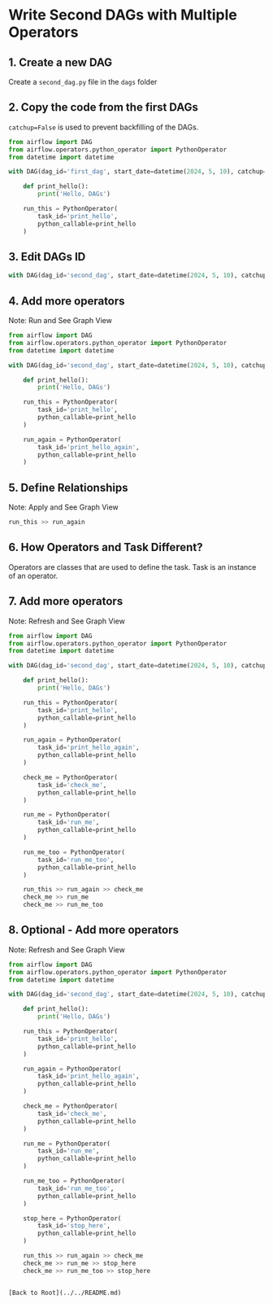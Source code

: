 # Write Second DAGs with Multiple Operators

## 1. Create a new DAG

Create a `second_dag.py` file in the `dags` folder

## 2. Copy the code from the first DAGs

`catchup=False` is used to prevent backfilling of the DAGs.

```python {"id":"01HYCH15TDF6P9S5JE1XC01CG8"}
from airflow import DAG
from airflow.operators.python_operator import PythonOperator
from datetime import datetime

with DAG(dag_id='first_dag', start_date=datetime(2024, 5, 10), catchup=False) as dag:

    def print_hello():
        print('Hello, DAGs')

    run_this = PythonOperator(
        task_id='print_hello',
        python_callable=print_hello
    )
```

## 3. Edit DAGs ID

```python {"id":"01HYCH15TDF6P9S5JE1Z2WXKA6"}
with DAG(dag_id='second_dag', start_date=datetime(2024, 5, 10), catchup=False) as dag:
```

## 4. Add more operators

Note: Run and See Graph View

```python {"id":"01HYCH15TDF6P9S5JE1Z6T32Z6"}
from airflow import DAG
from airflow.operators.python_operator import PythonOperator
from datetime import datetime

with DAG(dag_id='second_dag', start_date=datetime(2024, 5, 10), catchup=False) as dag:

    def print_hello():
        print('Hello, DAGs')

    run_this = PythonOperator(
        task_id='print_hello',
        python_callable=print_hello
    )

    run_again = PythonOperator(
        task_id='print_hello_again',
        python_callable=print_hello
    )
```

## 5. Define Relationships

Note: Apply and See Graph View

```python {"id":"01HYCH15TDF6P9S5JE204EPCQT"}
run_this >> run_again
```

## 6. How Operators and Task Different?

Operators are classes that are used to define the task. Task is an instance of an operator.

## 7. Add more operators

Note: Refresh and See Graph View

```python {"id":"01HYCH15TDF6P9S5JE21GX3WT6"}
from airflow import DAG
from airflow.operators.python_operator import PythonOperator
from datetime import datetime

with DAG(dag_id='second_dag', start_date=datetime(2024, 5, 10), catchup=False) as dag:

    def print_hello():
        print('Hello, DAGs')

    run_this = PythonOperator(
        task_id='print_hello',
        python_callable=print_hello
    )

    run_again = PythonOperator(
        task_id='print_hello_again',
        python_callable=print_hello
    )

    check_me = PythonOperator(
        task_id='check_me',
        python_callable=print_hello
    )

    run_me = PythonOperator(
        task_id='run_me',
        python_callable=print_hello
    )

    run_me_too = PythonOperator(
        task_id='run_me_too',
        python_callable=print_hello
    )

    run_this >> run_again >> check_me
    check_me >> run_me
    check_me >> run_me_too
```
## 8. Optional - Add more operators

Note: Refresh and See Graph View

```python
from airflow import DAG
from airflow.operators.python_operator import PythonOperator
from datetime import datetime

with DAG(dag_id='second_dag', start_date=datetime(2024, 5, 10), catchup=False) as dag:

    def print_hello():
        print('Hello, DAGs')

    run_this = PythonOperator(
        task_id='print_hello',
        python_callable=print_hello
    )

    run_again = PythonOperator(
        task_id='print_hello_again',
        python_callable=print_hello
    )

    check_me = PythonOperator(
        task_id='check_me',
        python_callable=print_hello
    )

    run_me = PythonOperator(
        task_id='run_me',
        python_callable=print_hello
    )

    run_me_too = PythonOperator(
        task_id='run_me_too',
        python_callable=print_hello
    )

    stop_here = PythonOperator(
        task_id='stop_here',
        python_callable=print_hello
    )

    run_this >> run_again >> check_me
    check_me >> run_me >> stop_here
    check_me >> run_me_too >> stop_here
```
```

[Back to Root](../../README.md)